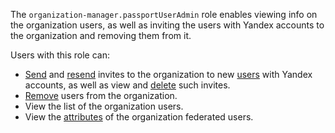 The `organization-manager.passportUserAdmin` role enables viewing info on the organization users, as well as inviting the users with Yandex accounts to the organization and removing them from it.

Users with this role can:
* [Send](../../organization/operations/add-account.md#send-invitation) and [resend](../../organization/operations/add-account#resend-invitation) invites to the organization to new [users](../../organization/concepts/membership.md) with Yandex accounts, as well as view and [delete](../../organization/operations/add-account.md#delete-invitation) such invites.
* [Remove](../../organization/operations/edit-account.md#remove-user) users from the organization.
* View the list of the organization users.
* View the [attributes](../../organization/operations/setup-federation.md#claims-mapping) of the organization federated users.
